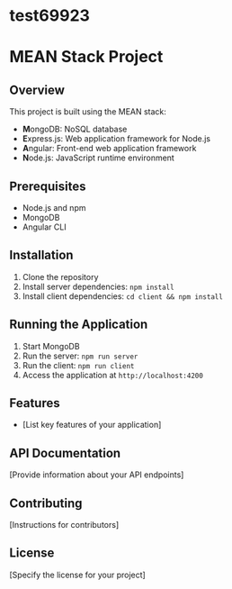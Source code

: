 # test69923

# MEAN Stack Project

## Overview

This project is built using the MEAN stack:

- **M**ongoDB: NoSQL database
- **E**xpress.js: Web application framework for Node.js
- **A**ngular: Front-end web application framework
- **N**ode.js: JavaScript runtime environment

## Prerequisites

- Node.js and npm
- MongoDB
- Angular CLI

## Installation

1. Clone the repository
2. Install server dependencies: `npm install`
3. Install client dependencies: `cd client && npm install`

## Running the Application

1. Start MongoDB
2. Run the server: `npm run server`
3. Run the client: `npm run client`
4. Access the application at `http://localhost:4200`

## Features

- [List key features of your application]

## API Documentation

[Provide information about your API endpoints]

## Contributing

[Instructions for contributors]

## License

[Specify the license for your project]
